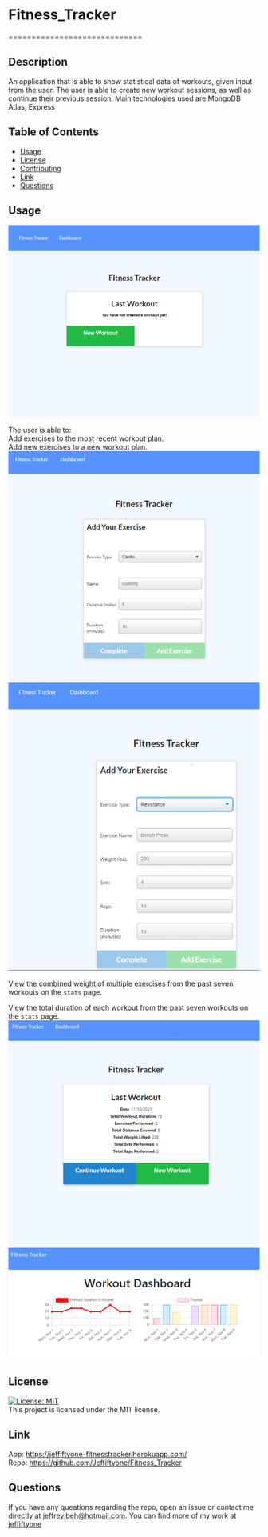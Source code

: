 # Fitness_Tracker
=============================

## Description
An application that is able to show statistical data of workouts, given input from the user. The user is able to create new workout sessions, as well as
continue their previous session. Main technologies used are MongoDB Atlas, Express

## Table of Contents
* [Usage](#usage)
* [License](#license)
* [Contributing](#contributing)
* [Link](#link)
* [Questions](#questions)

## Usage
![AppStartup](./public/Images/homeScreen.PNG)

The user is able to:  
Add exercises to the most recent workout plan.  
Add new exercises to a new workout plan.
![Cardio](/public/Images/Cardio.PNG)
![Resistance](./public/Images/Resistance.PNG)

 View the combined weight of multiple exercises from the past seven workouts on the `stats` page.

 View the total duration of each workout from the past seven workouts on the `stats` page.
![lastWorkout](./public/Images/lastWorkout.PNG)
![Dashboard](./public/Images/Dashboard.PNG)

## License
[![License: MIT](https://img.shields.io/badge/License-MIT-yellow.svg)](https://opensource.org/licenses/MIT)  
This project is licensed under the MIT license.

## Link
App: https://jeffiftyone-fitnesstracker.herokuapp.com/  
Repo: https://github.com/Jeffiftyone/Fitness_Tracker

## Questions
If you have any queations regarding the repo, open an issue or contact me directly at [jeffrey.beh@hotmail.com](mailto:jeffrey.beh@hotmail.com).
You can find more of my work at [jeffiftyone](https://github.com/jeffiftyone)
